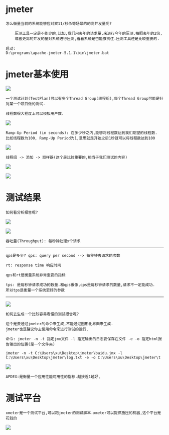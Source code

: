 # jmeter

    怎么衡量当前的系统能够应对双11/秒杀等场景的的高并发量呢?
    
        压测工具一定是不能少的,比如,我们用去年的请求量,来进行今年的压测.按照去年的2倍,
        或者更高的并发的量对系统进行压测,看看系统是否能够抗住.压测工具还是比较重要的.

    启动:
    D:\programs\apache-jmeter-5.1.1\bin\jmeter.bat

# jmeter基本使用

![](../pics/jmeter添加一个线程组.png)

    一个测试计划(TestPlan)可以有多个Thread Group(线程组),每个Thread Group可能是针对某一个项目做的测试.

    线程数很大程度上可以模拟用户数.

![](../pics/线程组的相关设置.png)

    Ramp-Up Period (in seconds): 在多少秒之内,能够将线程数达到我们期望的线程数.
    比如线程数为100, Ramp-Up Period为1,意思就是开始之后1秒就可以将线程数达到100

![](../pics/测试计划中使用最多的功能.png)

    线程组 -> 添加 -> 取样器(这个是比较重要的,相当于我们测试的内容)

![](../pics/创建http请求.png)

![](../pics/对百度进行测试.png)

# 测试结果

    如何看分析报告呢?

![](../pics/给http请求添加监听器.png)    

![](../pics/汇总图.png)

    吞吐量(Throughput): 每秒钟处理x个请求 

---
    qps是多少? qps: query per second --> 每秒钟去请求的次数
    
    rt: response time 响应时间

    qps和rt是衡量系统非常重要的指标
    
    tps: 是每秒钟请求成功的数量.和qps很像,qps是每秒钟请求的数量,请求不一定能成功.
    所以tps是衡量一个系统更好的参数
---

![](../pics/不能保存为文档.png)

    如何去生成一个比较容易看懂的测试报告呢?

    这个是要通过jmeter的命令来生成,不能通过图形化界面来生成.
    jmeter也是建议你去使用命令来进行测试的运行.
    
    命令: jmeter -n -t 指定jmx文件 -l 指定输出的日志要保存在文件 -e -o 指定html报告输出的位置(是一个文件夹)
    
    jmeter -n -t C:\Users\xu\Desktop\jmeter\baidu.jmx -l C:\Users\xu\Desktop\jmeter\log.txt -e -o C:\Users\xu\Desktop\jmeter\t

![](../pics/html的报告简单解读.png)
    
    APDEX:是衡量一个应用性能可用性的指标.越接近1越好,

# 测试平台

    xmeter是一个测试平台,可以跑jmeter的测试脚本.xmeter可以提供施压的机器,这个平台是花钱的

![](../pics/xmeter测试平台的测试报告.png)